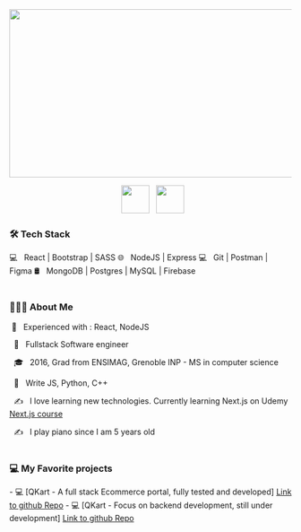 <div align="center">
  <img src="https://media.giphy.com/media/dWesBcTLavkZuG35MI/giphy.gif" width="600" height="300"/>
</div>
<p align="center">
&nbsp; <a href="https://www.linkedin.com/in/johann-lehuede-731078106" target="_blank" rel="noopener noreferrer"><img src="https://img.icons8.com/plasticine/100/000000/linkedin.png" width="50" /></a>
&nbsp; <a href="mailto:lehuedejo@gmail.com" target="_blank" rel="noopener noreferrer"><img src="https://img.icons8.com/plasticine/100/000000/gmail.png"  width="50" /></a>
 </p>
 
 <h3> 🛠 Tech Stack</h3>
 💻 &nbsp; React | Bootstrap | SASS
 🌐 &nbsp; NodeJS | Express
 💻 &nbsp; Git | Postman | Figma
 🛢 &nbsp; MongoDB | Postgres | MySQL | Firebase
<br>
</br>
<h3> 👨🏻‍💻 About Me </h3>

  &nbsp;🔭 &nbsp; Experienced with : React, NodeJS 

  &nbsp; 🤔 &nbsp; Fullstack Software engineer 

  &nbsp; 🎓 &nbsp; 2016, Grad from ENSIMAG, Grenoble INP - MS in computer science 

  &nbsp; 🌱 &nbsp; Write JS, Python, C++ </p>

  &nbsp; ✍️ &nbsp; I love learning new technologies. Currently learning Next.js on Udemy <a href = "https://www.udemy.com/course/complete-nextjs-developer-zero-to-mastery/learn/lecture/26545448?start=15#overview">Next.js course</a>

  &nbsp; ✍️ &nbsp; I play piano since I am 5 years old 
<br>
</br>
<h3> 💻 My Favorite projects</h3>
- 💻 [QKart - A full stack Ecommerce portal, fully tested and developed] <a href = "https://github.com/JohannLHD/Qkart-Frontend/tree/master">Link to github Repo</a>
- 💻 [QKart - Focus on backend development, still under development] <a href = "https://github.com/JohannLHD/qkart-backend">Link to github Repo</a>
<br>
</br>



